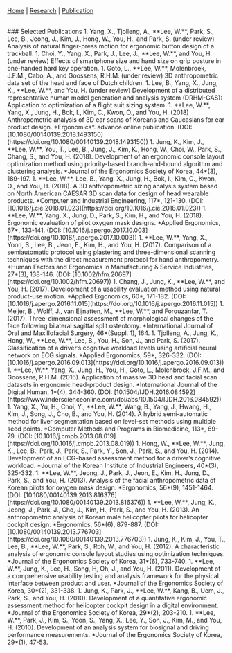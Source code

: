 [Home](README.md) | [Research](research.md) | [Publication](publication.md)

<br>
### Selected Publications
1. Yang, X., Tjolleng, A., **Lee, W.**, Park, S., Lee, B., Jeong, J., Kim, J., Hong, W., You, H., and Park, S. (under review) Analysis of natural finger-press motion for ergonomic button design of a trackball.
1. Choi, Y., Yang, X., Park, J., Lee, J., **Lee, W.**, and You, H. (under review) Effects of smartphone size and hand size on grip posture in one-handed hard key operation.
1. Goto, L., **Lee, W.**, Molenbroek, J.F.M., Cabo, A., and Goossens, R.H.M. (under review) 3D anthropometric data set of the head and face of Dutch children.
1. Lee, B., Yang, X., Jung, K., **Lee, W.**, and You, H. (under review) Development of a distributed representative human model generation and analysis system (DRHM-GAS): Application to optimization of a flight suit sizing system.
1. **Lee, W.**, Yang, X., Jung, H., Bok, I., Kim, C., Kwon, O., and You, H. (2018) Anthropometric analysis of 3D ear scans of Koreans and Caucasians for ear product design. *Ergonomics*. advance online publication. (DOI: [10.1080/00140139.2018.1493150](https://doi.org/10.1080/00140139.2018.1493150))
1. Jung, K., Kim, J., **Lee, W.**, You, T., Lee, B., Jung, J., Kim, K., Hong, W., Choi, W., Park, S., Chang, S., and You, H. (2018). Development of an ergonomic console layout optimization method using priority-based branch-and-bound algorithm and clustering analysis. *Journal of the Ergonomics Society of Korea, 44*(3), 189-197.
1. **Lee, W.**, Lee, B., Yang, X., Jung, H., Bok, I., Kim, C., Kwon, O., and You, H. (2018). A 3D anthropometric sizing analysis system based on North American CAESAR 3D scan data for design of head wearable products. *Computer and Industrial Engineering, 117*, 121-130. (DOI: [10.1016/j.cie.2018.01.023](https://doi.org/10.1016/j.cie.2018.01.023))
1. **Lee, W.**, Yang, X., Jung, D., Park, S., Kim, H., and You, H. (2018). Ergonomic evaluation of pilot oxygen mask designs. *Applied Ergonomics, 67*, 133-141. (DOI: [10.1016/j.apergo.2017.10.003](https://doi.org/10.1016/j.apergo.2017.10.003))
1. **Lee, W.**, Yang, X., Yoon, S., Lee, B., Jeon, E., Kim, H., and You, H. (2017). Comparison of a semiautomatic protocol using plastering and three-dimensional scanning techniques with the direct measurement protocol for hand anthropometry. *Human Factors and Ergonomics in Manufacturing & Service Industries, 27*(3), 138-146. (DOI: [10.1002/hfm.20697](https://doi.org/10.1002/hfm.20697))
1. Chang, J., Jung, K., **Lee, W.**, and You, H. (2017). Development of a usability evaluation method using natural product-use motion. *Applied Ergonomics, 60*, 171-182. (DOI: [10.1016/j.apergo.2016.11.015](https://doi.org/10.1016/j.apergo.2016.11.015))
1. Meijer, B., Wolff, J., van Eijnatten, M., **Lee, W.**, and Forouzanfar, T. (2017). Three-dimensional assessment of morphological changes of the face following bilateral sagittal split osteotomy. *International Journal of Oral and Maxillofacial Surgery, 46*(Suppl. 1), 164.
1. Tjolleng, A., Jung, K., Hong, W., **Lee, W.**, Lee, B., You, H., Son, J., and Park, S. (2017). Classification of a driver’s cognitive workload levels using artificial neural network on ECG signals. *Applied Ergonomics, 59*, 326-332. (DOI: [10.1016/j.apergo.2016.09.013](https://doi.org/10.1016/j.apergo.2016.09.013))
1. **Lee, W.**, Yang, X., Jung, H., You, H., Goto, L., Molenbroek, J.F.M., and Goossens, R.H.M. (2016). Application of massive 3D head and facial scan datasets in ergonomic head-product design. *International Journal of the Digital Human, 1*(4), 344-360. (DOI: [10.1504/IJDH.2016.084592](https://www.inderscienceonline.com/doi/abs/10.1504/IJDH.2016.084592))
1. Yang, X., Yu, H., Choi, Y., **Lee, W.**, Wang, B., Yang, J., Hwang, H., Kim, J., Song, J., Cho, B., and You, H. (2014). A hybrid semi-automatic method for liver segmentation based on level-set methods using multiple seed points. *Computer Methods and Programs in Biomedicine, 113*, 69-79. (DOI: [10.1016/j.cmpb.2013.08.019](https://doi.org/10.1016/j.cmpb.2013.08.019))
1. Hong, W., **Lee, W.**, Jung, K., Lee, B., Park, J., Park, S., Park, Y., Son, J., Park, S., and You, H. (2014). Development of an ECG-based assessment method for a driver’s cognitive workload. *Journal of the Korean Institute of Industrial Engineers, 40*(3), 325-332.
1. **Lee, W.**, Jeong, J., Park, J., Jeon, E., Kim, H., Jung, D., Park, S., and You, H. (2013). Analysis of the facial anthropometric data of Korean pilots for oxygen mask design. *Ergonomics, 56*(9), 1451-1464. (DOI: [10.1080/00140139.2013.816376](https://doi.org/10.1080/00140139.2013.816376))
1. **Lee, W.**, Jung, K., Jeong, J., Park, J., Cho, J., Kim, H., Park, S., and You, H. (2013). An anthropometric analysis of Korean male helicopter pilots for helicopter cockpit design. *Ergonomics, 56*(6), 879-887. (DOI: [10.1080/00140139.2013.776703](https://doi.org/10.1080/00140139.2013.776703))
1. Jung, K., Kim, J., You, T., Lee, B., **Lee, W.**, Park, S., Roh, W., and You, H. (2012). A characteristic analysis of ergonomic console layout studies using optimization techniques. *Journal of the Ergonomics Society of Korea, 31*(6), 733-740.
1. **Lee, W.**, Jung, K., Lee, H., Song, H, Oh, J., and You, H. (2011). Development of a comprehensive usability testing and analysis framework for the physical interface between product and user. *Journal of the Ergonomics Society of Korea, 30*(2), 331-338.
1. Jung, K., Park, J., **Lee, W.**, Kang, B., Uem, J., Park, S., and You, H. (2010). Development of a quantitative ergonomic assessment method for helicopter cockpit design in a digital environment. *Journal of the Ergonomics Society of Korea, 29*(2), 203-210.
1. **Lee, W.**, Park, J., Kim, S., Yoon, S., Yang, X., Lee, Y., Son, J., Kim, M., and You, H. (2010). Development of an analysis system for biosignal and driving performance measurements. *Journal of the Ergonomics Society of Korea, 29*(1), 47-53.
